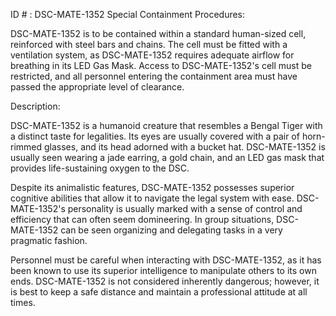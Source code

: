 ID # : DSC-MATE-1352
Special Containment Procedures:

DSC-MATE-1352 is to be contained within a standard human-sized cell, reinforced with steel bars and chains. The cell must be fitted with a ventilation system, as DSC-MATE-1352 requires adequate airflow for breathing in its LED Gas Mask. Access to DSC-MATE-1352's cell must be restricted, and all personnel entering the containment area must have passed the appropriate level of clearance.

Description:

DSC-MATE-1352 is a humanoid creature that resembles a Bengal Tiger with a distinct taste for legalities. Its eyes are usually covered with a pair of horn-rimmed glasses, and its head adorned with a bucket hat. DSC-MATE-1352 is usually seen wearing a jade earring, a gold chain, and an LED gas mask that provides life-sustaining oxygen to the DSC.

Despite its animalistic features, DSC-MATE-1352 possesses superior cognitive abilities that allow it to navigate the legal system with ease. DSC-MATE-1352's personality is usually marked with a sense of control and efficiency that can often seem domineering. In group situations, DSC-MATE-1352 can be seen organizing and delegating tasks in a very pragmatic fashion.

Personnel must be careful when interacting with DSC-MATE-1352, as it has been known to use its superior intelligence to manipulate others to its own ends. DSC-MATE-1352 is not considered inherently dangerous; however, it is best to keep a safe distance and maintain a professional attitude at all times.